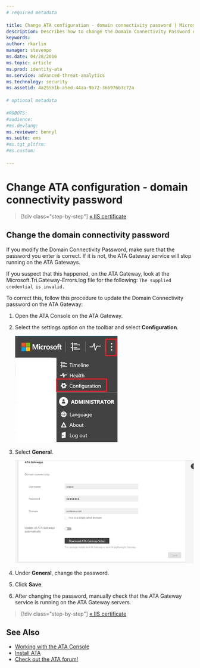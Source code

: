 ```yaml
---
# required metadata

title: Change ATA configuration - domain connectivity password | Microsoft Advanced Threat Analytics
description: Describes how to change the Domain Connectivity Password on the ATA Gateway.
keywords:
author: rkarlin
manager: stevenpo
ms.date: 04/28/2016
ms.topic: article
ms.prod: identity-ata
ms.service: advanced-threat-analytics
ms.technology: security
ms.assetid: 4a25561b-a5ed-44aa-9b72-366976b3c72a

# optional metadata

#ROBOTS:
#audience:
#ms.devlang:
ms.reviewer: bennyl
ms.suite: ems
#ms.tgt_pltfrm:
#ms.custom:

---
```


# Change ATA configuration - domain connectivity password

>[!div class="step-by-step"]
[« IIS certificate](modifying-ata-config-iiscert.md)


## Change the domain connectivity password
If you modify the Domain Connectivity Password, make sure that the password you enter is correct. If it is not, the ATA Gateway service will stop running on the ATA Gateways.

If you suspect that this happened, on the ATA Gateway, look at the Microsoft.Tri.Gateway-Errors.log file for the following:
`The supplied credential is invalid.`

To correct this, follow this procedure to update the Domain Connectivity password on the ATA Gateway:

1.  Open the ATA Console on the ATA Gateway.

2.  Select the settings option on the toolbar and select **Configuration**.

    ![ATA configuration settings icon](media/ATA-config-icon.JPG)

3.  Select **General**.

    ![ATAA Gateway change password image](media/ATA-GW-change-DC-password.JPG)

4.  Under **General**, change the password.

5.  Click **Save**.

6.  After changing the password, manually check that the ATA Gateway service is running on the ATA Gateway servers.

>[!div class="step-by-step"]
[« IIS certificate](modifying-ata-config-iiscert.md)

## See Also
- [Working with the ATA Console](working-with-ata-console.md)
- [Install ATA](install-ata.md)
- [Check out the ATA forum!](https://social.technet.microsoft.com/Forums/security/home?forum=mata)
